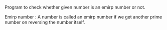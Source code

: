 Program to check whether given number is an emirp number or not. 

Emirp number : A number is called an emirp number if we get another prime number on reversing the number itself.